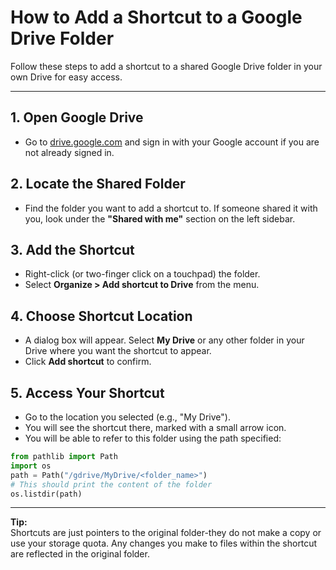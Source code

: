 # How to Add a Shortcut to a Google Drive Folder

Follow these steps to add a shortcut to a shared Google Drive folder in your own Drive for easy access. 

---

## 1. Open Google Drive

- Go to [drive.google.com](https://drive.google.com) and sign in with your Google account if you are not already signed in.

## 2. Locate the Shared Folder

- Find the folder you want to add a shortcut to. If someone shared it with you, look under the **"Shared with me"** section on the left sidebar.

## 3. Add the Shortcut

- Right-click (or two-finger click on a touchpad) the folder.
- Select **Organize > Add shortcut to Drive** from the menu.

## 4. Choose Shortcut Location

- A dialog box will appear. Select **My Drive** or any other folder in your Drive where you want the shortcut to appear.
- Click **Add shortcut** to confirm.

## 5. Access Your Shortcut

- Go to the location you selected (e.g., "My Drive").
- You will see the shortcut there, marked with a small arrow icon.
- You will be able to refer to this folder using the path specified: 

```python
from pathlib import Path
import os
path = Path("/gdrive/MyDrive/<folder_name>")
# This should print the content of the folder
os.listdir(path)
``` 

---

**Tip:**  
Shortcuts are just pointers to the original folder-they do not make a copy or use your storage quota. Any changes you make to files within the shortcut are reflected in the original folder.

